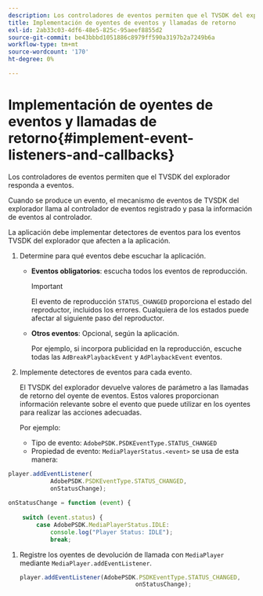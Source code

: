 ```yaml
---
description: Los controladores de eventos permiten que el TVSDK del explorador responda a eventos.
title: Implementación de oyentes de eventos y llamadas de retorno
exl-id: 2ab33c03-4df6-48e5-825c-95aeef8855d2
source-git-commit: be43bbbd1051886c8979ff590a3197b2a7249b6a
workflow-type: tm+mt
source-wordcount: '170'
ht-degree: 0%

---
```


# Implementación de oyentes de eventos y llamadas de retorno{#implement-event-listeners-and-callbacks}

Los controladores de eventos permiten que el TVSDK del explorador responda a eventos.

Cuando se produce un evento, el mecanismo de eventos de TVSDK del explorador llama al controlador de eventos registrado y pasa la información de eventos al controlador.

La aplicación debe implementar detectores de eventos para los eventos TVSDK del explorador que afecten a la aplicación.

1. Determine para qué eventos debe escuchar la aplicación.

   * **Eventos obligatorios**: escucha todos los eventos de reproducción.

      >[!IMPORTANT]
      >
      >El evento de reproducción `STATUS_CHANGED` proporciona el estado del reproductor, incluidos los errores. Cualquiera de los estados puede afectar al siguiente paso del reproductor.

   * **Otros eventos**: Opcional, según la aplicación.

      Por ejemplo, si incorpora publicidad en la reproducción, escuche todas las `AdBreakPlaybackEvent` y `AdPlaybackEvent` eventos.

1. Implemente detectores de eventos para cada evento.

   El TVSDK del explorador devuelve valores de parámetro a las llamadas de retorno del oyente de eventos. Estos valores proporcionan información relevante sobre el evento que puede utilizar en los oyentes para realizar las acciones adecuadas.

   Por ejemplo:

   * Tipo de evento: `AdobePSDK.PSDKEventType.STATUS_CHANGED`
   * Propiedad de evento: `MediaPlayerStatus.<event>` se usa de esta manera:

```js
player.addEventListener( 
            AdobePSDK.PSDKEventType.STATUS_CHANGED,  
            onStatusChange); 
 
onStatusChange = function (event) { 
 
    switch (event.status) { 
        case AdobePSDK.MediaPlayerStatus.IDLE: 
            console.log("Player Status: IDLE"); 
            break;
```

1. Registre los oyentes de devolución de llamada con `MediaPlayer` mediante `MediaPlayer.addEventListener`.

   ```js
   player.addEventListener(AdobePSDK.PSDKEventType.STATUS_CHANGED,  
                                    onStatusChange);
   ```
